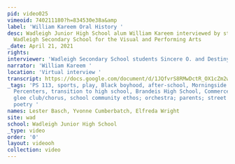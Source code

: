 ```yaml
---
pid: video025
vimeoid: 740211180?h=834530e38a&amp
label: 'William Kareem Oral History '
desc: Wadleigh Junior High School alum William Kareem interviewed by students from
  Wadleigh Secondary School for the Visual and Performing Arts
_date: April 21, 2021
rights:
interviewer: 'Wadleigh Secondary School students Sincere O. and Destiny R. '
narrator: 'William Kareem '
location: 'Virtual interview '
transcript: https://docs.google.com/document/d/1JQfvrS8RMwDctR_OX1cZm2wvUcl2H-S0p_CFjxrTJaA/edit?usp=sharing
_tags: 'PS 113, sports, play, Black boyhood, after-school, Morningside Park, Five
  Percenters, transition to high school, Brandeis High School, Commerce High School,
  glee club/chorus, school community ethos; orchestra; parents; street life; GED,
  poetry '
names: Lester Basch, Yvonne Cumberbatch, Elfreda Wright
site: wad
school: Wadleigh Junior High School
_type: video
order: '0'
layout: videooh
collection: video
---
```

